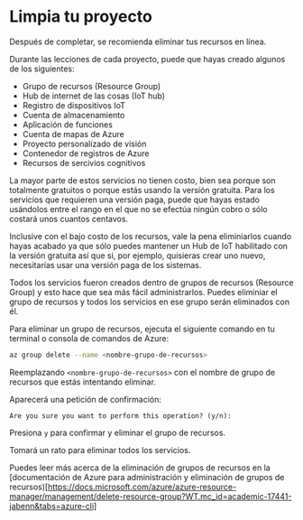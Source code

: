 # Limpia tu proyecto

Después de completar, se recomienda eliminar tus recursos en línea.

Durante las lecciones de cada proyecto, puede que hayas creado algunos de los siguientes:

* Grupo de recursos (Resource Group)
* Hub de internet de las cosas (IoT hub)
* Registro de dispositivos IoT
* Cuenta de almacenamiento
* Aplicación de funciones
* Cuenta de mapas de Azure
* Proyecto personalizado de visión
* Contenedor de registros de Azure
* Recursos de sercivios cognitivos

La mayor parte de estos servicios no tienen costo, bien sea porque son totalmente gratuitos o porque estás usando la versión gratuita. Para los servicios que requieren una versión paga, puede que hayas estado usándolos entre el rango en el que no se efectúa ningún cobro o sólo costará unos cuantos centavos.

Inclusive con el bajo costo de los recursos, vale la pena eliminiarlos cuando hayas acabado ya que sólo puedes mantener un Hub de IoT habilitado con la versión gratuita así que si, por ejemplo, quisieras crear uno nuevo, necesitarías usar una versión paga de los sistemas.

Todos los servicios fueron creados dentro de grupos de recursos (Resource Group) y esto hace que sea más fácil administrarlos. Puedes eliminiar el grupo de recursos y todos los servicios en ese grupo serán eliminados con él.

Para eliminar un grupo de recursos, ejecuta el siguiente comando en tu terminal o consola de comandos de Azure:

```sh
az group delete --name <nombre-grupo-de-recursos>
```

Reemplazando `<nombre-grupo-de-recursos>` con el nombre de grupo de recursos que estás intentando eliminar.

Aparecerá una petición de confirmación:

```output
Are you sure you want to perform this operation? (y/n):
```

Presiona `y` para confirmar y eliminar el grupo de recursos.

Tomará un rato para eliminar todos los servicios.

Puedes leer más acerca de la eliminación de grupos de recursos en la [documentación de Azure para administración y eliminación de grupos de recursos)[https://docs.microsoft.com/azure/azure-resource-manager/management/delete-resource-group?WT.mc_id=academic-17441-jabenn&tabs=azure-cli]
